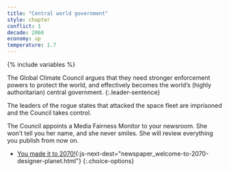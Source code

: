 ```yaml
---
title: "Central world government"
style: chapter
conflict: 1
decade: 2060
economy: up
temperature: 1.7
---
```


{% include variables %}

The Global Climate Council argues that they need stronger enforcement powers to protect the world, and effectively becomes the world’s (highly authoritarian) central government.
{:.leader-sentence}

The leaders of the rogue states that attacked the space fleet are imprisoned and the Council takes control.

The Council appoints a Media Fairness Monitor to your newsroom. She won’t tell you her name, and she never smiles. She will review everything you publish from now on.

- [You made it to 2070!](part-page_2070.html){:js-next-dest="newspaper_welcome-to-2070-designer-planet.html"}
{:.choice-options}
